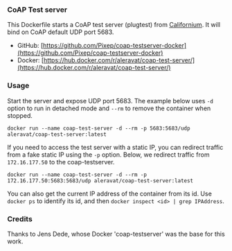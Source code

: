### CoAP Test server

This Dockerfile starts a CoAP test server (plugtest) from [Californium](https://github.com/eclipse/Californium/). It will bind on CoAP default UDP port 5683.

* GitHub: [https://github.com/Pixep/coap-testserver-docker](https://github.com/Pixep/coap-testserver-docker)
* Docker: [https://hub.docker.com/r/aleravat/coap-test-server/](https://hub.docker.com/r/aleravat/coap-test-server/)

### Usage
Start the server and expose UDP port 5683. The example below uses `-d` option to run in detached mode and `--rm` to remove the container when stopped.
```
docker run --name coap-test-server -d --rm -p 5683:5683/udp aleravat/coap-test-server:latest
```

If you need to access the test server with a static IP, you can redirect traffic from a fake static IP using the `-p` option. Below, we redirect traffic from `172.16.177.50` to the coap-testserver.
```
docker run --name coap-test-server -d --rm -p 172.16.177.50:5683:5683/udp aleravat/coap-test-server:latest
```

You can also get the current IP address of the container from its id. Use `docker ps` to identify its id, and then `docker inspect <id> | grep IPAddress`.

### Credits

Thanks to Jens Dede, whose Docker 'coap-testserver' was the base for this work.
